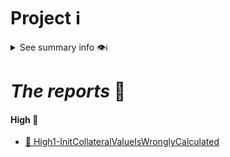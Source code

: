 # Project ℹ️

<details> <summary> See summary info 👁️ℹ️ </summary>

🔗 [2025-02-yieldoor](https://github.com/sherlock-audit/2025-02-yieldoor)

🔗 Competition details on **sherlock**: [click here](https://audits.sherlock.xyz/contests/791)


# Rewards Earned 💸🧠

- Experience and knowledge. 😄
- 13.80 $ 💸

# Lessons Learned 🧑‍💻

- Uni V3 integration risks.

</details>

# _The reports_ 📝

#### High 🔴

- [🔗 High1-InitCollateralValueIsWronglyCalculated](https://github.com/sherlock-audit/2025-02-yieldoor-judging/issues/180)
